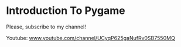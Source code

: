 # Introduction To Pygame
Please, subscribe to my channel!

Youtube: www.youtube.com/channel/UCyqP625gaNufRv0SB7550MQ
